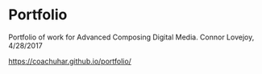 # Portfolio
Portfolio of work for Advanced Composing Digital Media. Connor Lovejoy, 4/28/2017

https://coachuhar.github.io/portfolio/
